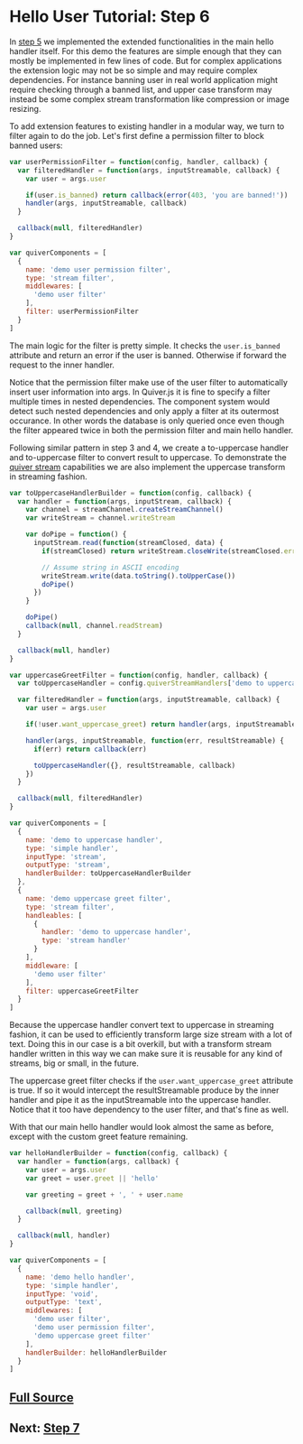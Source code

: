 
Hello User Tutorial: Step 6
===========================

In [step 5](05.md) we implemented the extended functionalities in the main hello handler itself. For this demo the features are simple enough that they can mostly be implemented in few lines of code. But for complex applications the extension logic may not be so simple and may require complex dependencies. For instance banning user in real world application might require checking through a banned list, and upper case transform may instead be some complex stream transformation like compression or image resizing.

To add extension features to existing handler in a modular way, we turn to filter again to do the job. Let's first define a permission filter to block banned users:

```javascript
var userPermissionFilter = function(config, handler, callback) {
  var filteredHandler = function(args, inputStreamable, callback) {
    var user = args.user

    if(user.is_banned) return callback(error(403, 'you are banned!'))
    handler(args, inputStreamable, callback)
  }

  callback(null, filteredHandler)
}

var quiverComponents = [
  {
    name: 'demo user permission filter',
    type: 'stream filter',
    middlewares: [
      'demo user filter'
    ],
    filter: userPermissionFilter
  }
]
```

The main logic for the filter is pretty simple. It checks the `user.is_banned` attribute and return an error if the user is banned. Otherwise if forward the request to the inner handler.

Notice that the permission filter make use of the user filter to automatically insert user information into args. In Quiver.js it is fine to specify a filter multiple times in nested dependencies. The component system would detect such nested dependencies and only apply a filter at its outermost occurance. In other words the database is only queried once even though the filter appeared twice in both the permission filter and main hello handler.

Following similar pattern in step 3 and 4, we create a to-uppercase handler and to-uppercase filter to convert result to uppercase. To demonstrate the [quiver stream](https://github.com/quiverjs/doc/blob/master/core/01-stream.md) capabilities we are also implement the uppercase transform in streaming fashion.

```javascript
var toUppercaseHandlerBuilder = function(config, callback) {
  var handler = function(args, inputStream, callback) {
    var channel = streamChannel.createStreamChannel()
    var writeStream = channel.writeStream

    var doPipe = function() {
      inputStream.read(function(streamClosed, data) {
        if(streamClosed) return writeStream.closeWrite(streamClosed.err)

        // Assume string in ASCII encoding
        writeStream.write(data.toString().toUpperCase())
        doPipe()
      })
    }

    doPipe()
    callback(null, channel.readStream)
  }

  callback(null, handler)
}

var uppercaseGreetFilter = function(config, handler, callback) {
  var toUppercaseHandler = config.quiverStreamHandlers['demo to uppercase handler']

  var filteredHandler = function(args, inputStreamable, callback) {
    var user = args.user

    if(!user.want_uppercase_greet) return handler(args, inputStreamable, callback)

    handler(args, inputStreamable, function(err, resultStreamable) {
      if(err) return callback(err)

      toUppercaseHandler({}, resultStreamable, callback)
    })
  }

  callback(null, filteredHandler)
}

var quiverComponents = [
  {
    name: 'demo to uppercase handler',
    type: 'simple handler',
    inputType: 'stream',
    outputType: 'stream',
    handlerBuilder: toUppercaseHandlerBuilder
  },
  {
    name: 'demo uppercase greet filter',
    type: 'stream filter',
    handleables: [
      {
        handler: 'demo to uppercase handler',
        type: 'stream handler'
      }
    ],
    middleware: [
      'demo user filter'
    ],
    filter: uppercaseGreetFilter
  }
]
```

Because the uppercase handler convert text to uppercase in streaming fashion, it can be used to efficiently transform large size stream with a lot of text. Doing this in our case is a bit overkill, but with a transform stream handler written in this way we can make sure it is reusable for any kind of streams, big or small, in the future.

The uppercase greet filter checks if the `user.want_uppercase_greet` attribute is true. If so it would intercept the resultStreamable produce by the inner handler and pipe it as the inputStreamable into the uppercase handler. Notice that it too have dependency to the user filter, and that's fine as well.

With that our main hello handler would look almost the same as before, except with the custom greet feature remaining.

```javascript
var helloHandlerBuilder = function(config, callback) {
  var handler = function(args, callback) {
    var user = args.user
    var greet = user.greet || 'hello'

    var greeting = greet + ', ' + user.name

    callback(null, greeting)
  }

  callback(null, handler)
}

var quiverComponents = [
  {
    name: 'demo hello handler',
    type: 'simple handler',
    inputType: 'void',
    outputType: 'text',
    middlewares: [
      'demo user filter',
      'demo user permission filter',
      'demo uppercase greet filter'
    ],
    handlerBuilder: helloHandlerBuilder
  }
]
```

## [Full Source](06.js)

## Next: [Step 7](07.md)